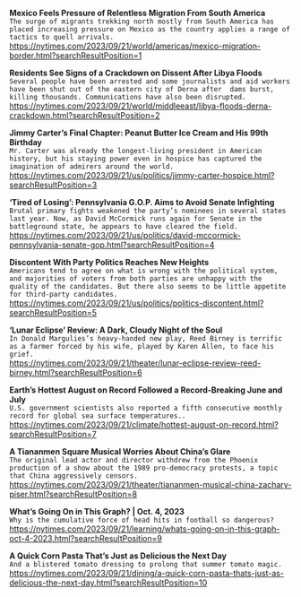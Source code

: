**Mexico Feels Pressure of Relentless Migration From South America**\
`The surge of migrants trekking north mostly from South America has placed increasing pressure on Mexico as the country applies a range of tactics to quell arrivals.`\
https://nytimes.com/2023/09/21/world/americas/mexico-migration-border.html?searchResultPosition=1

**Residents See Signs of a Crackdown on Dissent After Libya Floods**\
`Several people have been arrested and some journalists and aid workers have been shut out of the eastern city of Derna after  dams burst, killing thousands. Communications have also been disrupted.`\
https://nytimes.com/2023/09/21/world/middleeast/libya-floods-derna-crackdown.html?searchResultPosition=2

**Jimmy Carter’s Final Chapter: Peanut Butter Ice Cream and His 99th Birthday**\
`Mr. Carter was already the longest-living president in American history, but his staying power even in hospice has captured the imagination of admirers around the world.`\
https://nytimes.com/2023/09/21/us/politics/jimmy-carter-hospice.html?searchResultPosition=3

**‘Tired of Losing’: Pennsylvania G.O.P. Aims to Avoid Senate Infighting**\
`Brutal primary fights weakened the party’s nominees in several states last year. Now, as David McCormick runs again for Senate in the battleground state, he appears to have cleared the field.`\
https://nytimes.com/2023/09/21/us/politics/david-mccormick-pennsylvania-senate-gop.html?searchResultPosition=4

**Discontent With Party Politics Reaches New Heights**\
`Americans tend to agree on what is wrong with the political system, and majorities of voters from both parties are unhappy with the quality of the candidates. But there also seems to be little appetite for third-party candidates.`\
https://nytimes.com/2023/09/21/us/politics/politics-discontent.html?searchResultPosition=5

**‘Lunar Eclipse’ Review: A Dark, Cloudy Night of the Soul**\
`In Donald Margulies’s heavy-handed new play, Reed Birney is terrific as a farmer forced by his wife, played by Karen Allen, to face his grief.`\
https://nytimes.com/2023/09/21/theater/lunar-eclipse-review-reed-birney.html?searchResultPosition=6

**Earth’s Hottest August on Record Followed a Record-Breaking June and July**\
`U.S. government scientists also reported a fifth consecutive monthly record for global sea surface temperatures..`\
https://nytimes.com/2023/09/21/climate/hottest-august-on-record.html?searchResultPosition=7

**A Tiananmen Square Musical Worries About China’s Glare**\
`The original lead actor and director withdrew from the Phoenix production of a show about the 1989 pro-democracy protests, a topic that China aggressively censors.`\
https://nytimes.com/2023/09/21/theater/tiananmen-musical-china-zachary-piser.html?searchResultPosition=8

**What’s Going On in This Graph? | Oct. 4, 2023**\
`Why is the cumulative force of head hits in football so dangerous?`\
https://nytimes.com/2023/09/21/learning/whats-going-on-in-this-graph-oct-4-2023.html?searchResultPosition=9

**A Quick Corn Pasta That’s Just as Delicious the Next Day**\
`And a blistered tomato dressing to prolong that summer tomato magic.`\
https://nytimes.com/2023/09/21/dining/a-quick-corn-pasta-thats-just-as-delicious-the-next-day.html?searchResultPosition=10

